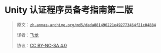 # Unity 认证程序员备考指南第二版

> 原文：[`zh.annas-archive.org/md5/dada881490221e492773464f21c04884`](https://zh.annas-archive.org/md5/dada881490221e492773464f21c04884)
> 
> 译者：[飞龙](https://github.com/wizardforcel)
> 
> 协议：[CC BY-NC-SA 4.0](http://creativecommons.org/licenses/by-nc-sa/4.0/)